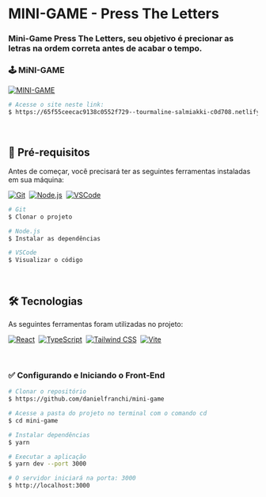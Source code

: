 # MINI-GAME - Press The Letters
### Mini-Game Press The Letters, seu objetivo é precionar as letras na ordem correta antes de acabar o tempo.

### 🕹️ MiNI-GAME

[![MINI-GAME](https://img.shields.io/badge/Website-Acessar_Jogo-2bce3a?style=for-the-badge&logo=steam)](https://65f55ceecac9138c0552f729--tourmaline-salmiakki-c0d708.netlify.app/)

```bash
# Acesse o site neste link:
$ https://65f55ceecac9138c0552f729--tourmaline-salmiakki-c0d708.netlify.app/
```

<br />

## :wrench: Pré-requisitos

Antes de começar, você precisará ter as seguintes ferramentas instaladas em sua máquina:

[![Git](https://img.shields.io/badge/Git-Link-2bce3a?style=for-the-badge&logo=git)](https://git-scm.com/)&nbsp; [![Node.js](https://img.shields.io/badge/Node.js-Link-2bce3a?style=for-the-badge&logo=node.js)](https://nodejs.org/en/)&nbsp; [![VSCode](https://img.shields.io/badge/VSCode-Link-2bce3a?style=for-the-badge&logo=visual-studio-code)](https://code.visualstudio.com/)

```bash
# Git
$ Clonar o projeto

# Node.js
$ Instalar as dependências

# VSCode
$ Visualizar o código
```
<br />

## 🛠 Tecnologias

As seguintes ferramentas foram utilizadas no projeto:

[![React](https://img.shields.io/badge/React-Link-2bce3a?style=for-the-badge&logo=react)](https://pt-br.reactjs.org/)&nbsp; [![TypeScript](https://img.shields.io/badge/TypeScript-Link-2bce3a?style=for-the-badge&logo=typescript)](https://www.typescriptlang.org/)&nbsp; [![Tailwind CSS](https://img.shields.io/badge/Tailwind_CSS-Link-2bce3a?style=for-the-badge&logo=tailwind-css)](https://tailwindcss.com/)&nbsp; [![Vite](https://img.shields.io/badge/Vite-Link-2bce3a?style=for-the-badge&logo=vite)](https://vitejs.dev/)



<br />

### :white_check_mark: Configurando e Iniciando o Front-End

```bash
# Clonar o repositório
$ https://github.com/danielfranchi/mini-game

# Acesse a pasta do projeto no terminal com o comando cd
$ cd mini-game

# Instalar dependências
$ yarn

# Executar a aplicação
$ yarn dev --port 3000

# O servidor iniciará na porta: 3000
$ http://localhost:3000
```
